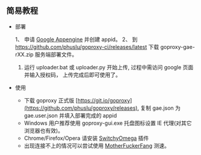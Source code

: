 ## 简易教程

- 部署

  1、 申请 [Google Appengine](https://appengine.google.com) 并创建 appid。
  2、 到 https://github.com/phuslu/goproxy-ci/releases/latest 下载 goproxy-gae-rXX.zip 服务端部署文件。
  1. 运行 uploader.bat 或 uploader.py 开始上传, 过程中需访问 google 页面并输入授权码， 上传完成后即可使用了。

- 使用

  * 下载 goproxy 正式版 [https://git.io/goproxy](https://github.com/phuslu/goproxy/releases), 复制 gae.json 为 gae.user.json 并填入部署完成的 appid
  * Windows 用户推荐使用 goproxy-gui.exe 托盘图标设置 IE 代理(对其它浏览器也有效)。
  * Chrome/Firefox/Opera 请安装 [SwitchyOmega](https://github.com/FelisCatus/SwitchyOmega/releases) 插件
  * 出现连接不上的情况可以尝试使用 [MotherFuckerFang](https://github.com/phuslu/goproxy/issues/654) 测速。
